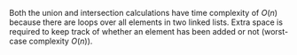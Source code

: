 Both the union and intersection calculations have time complexity of $O(n)$ because there are loops over all elements in two linked lists. Extra space is required to keep track of whether an element has been added or not (worst-case complexity $O(n)$).